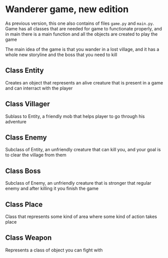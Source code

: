 # Wanderer game, new edition

As previous version, this one also contains of files ```game.py``` and ```main.py```. Game has all classes that are needed for game to functionate properly, and in main there is a main function and all the objects are created to play the game

The main idea of the game is that you wander in a lost village, and it has a whole new storyline and the boss that you need to kill

## Class Entity

Creates an object that represents an alive creature that is present in a game and can interract with the player

## Class Villager

Sublass to Entity, a friendly mob that helps player to go through his adventure

## Class Enemy

Subclass of Entity, an unfriendly creature that can kill you, and your goal is to clear the village from them

## Class Boss

Subclass of Enemy, an  unfriendly creature that is stronger that regular enemy and after killing it you finish the game

## Class Place

Class that represents some kind of area where some kind of action takes place

## Class Weapon

Represents a class of object you can fight with
